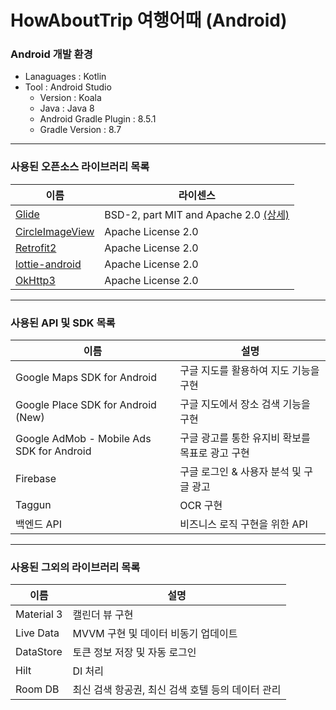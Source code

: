 # HowAboutTrip 여행어때 (Android)
### Android 개발 환경
- Lanaguages : Kotlin
- Tool : Android Studio
	- Version : Koala
	- Java : Java 8
	- Android Gradle Plugin : 8.5.1
	- Gradle Version : 8.7
- - -
### 사용된 오픈소스 라이브러리 목록
| 이름 | 라이센스 |
|---|---|
|[Glide](https://github.com/bumptech/glide) | BSD-2, part MIT and Apache 2.0 [(상세)](https://github.com/bumptech/glide/blob/master/LICENSE) |
|[CircleImageView](https://github.com/hdodenhof/CircleImageView) | Apache License 2.0 |
|[Retrofit2](https://square.github.io/retrofit/) | Apache License 2.0 |
|[lottie-android](https://github.com/airbnb/lottie-android) | Apache License 2.0 |
|[OkHttp3](https://square.github.io/okhttp/)| Apache License 2.0 |
- - -
### 사용된 API 및 SDK 목록
| 이름 | 설명 |
|---|---|
| Google Maps SDK for Android | 구글 지도를 활용하여 지도 기능을 구현 |
| Google Place SDK for Android (New) | 구글 지도에서 장소 검색 기능을 구현 |
| Google AdMob - Mobile Ads SDK for Android | 구글 광고를 통한 유지비 확보를 목표로 광고 구현 |
| Firebase | 구글 로그인 & 사용자 분석 및 구글 광고 |
| Taggun | OCR 구현 |
| 백엔드 API | 비즈니스 로직 구현을 위한 API |
- - -
### 사용된 그외의 라이브러리 목록
| 이름 | 설명 |
|---|---|
| Material 3 | 캘린더 뷰 구현 |
| Live Data | MVVM 구현 및 데이터 비동기 업데이트 |
| DataStore | 토큰 정보 저장 및 자동 로그인 |
| Hilt | DI 처리 |
| Room DB | 최신 검색 항공권, 최신 검색 호텔 등의 데이터 관리 |

